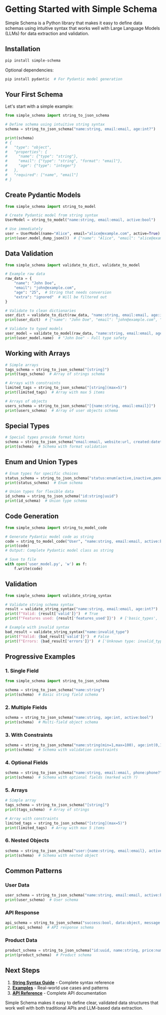 # Getting Started with Simple Schema

Simple Schema is a Python library that makes it easy to define data schemas using intuitive syntax that works well with Large Language Models (LLMs) for data extraction and validation.

## Installation

```bash
pip install simple-schema
```

Optional dependencies:

```bash
pip install pydantic  # For Pydantic model generation
```

## Your First Schema

Let's start with a simple example:

```python
from simple_schema import string_to_json_schema

# Define schema using intuitive string syntax
schema = string_to_json_schema("name:string, email:email, age:int?")

print(schema)
# {
#   "type": "object",
#   "properties": {
#     "name": {"type": "string"},
#     "email": {"type": "string", "format": "email"},
#     "age": {"type": "integer"}
#   },
#   "required": ["name", "email"]
# }
```

## Create Pydantic Models

```python
from simple_schema import string_to_model

# Create Pydantic model from string syntax
UserModel = string_to_model("name:string, email:email, active:bool")

# Use immediately
user = UserModel(name="Alice", email="alice@example.com", active=True)
print(user.model_dump_json())  # {"name": "Alice", "email": "alice@example.com", "active": true}
```

## Data Validation

```python
from simple_schema import validate_to_dict, validate_to_model

# Example raw data
raw_data = {
    "name": "John Doe",
    "email": "john@example.com",
    "age": "25",  # String that needs conversion
    "extra": "ignored"  # Will be filtered out
}

# Validate to clean dictionaries
user_dict = validate_to_dict(raw_data, "name:string, email:email, age:int?")
print(user_dict)  # {"name": "John Doe", "email": "john@example.com", "age": 25}

# Validate to typed models
user_model = validate_to_model(raw_data, "name:string, email:email, age:int?")
print(user_model.name)  # "John Doe" - Full type safety
```

## Working with Arrays

```python
# Simple arrays
tags_schema = string_to_json_schema("[string]")
print(tags_schema)  # Array of strings schema

# Arrays with constraints
limited_tags = string_to_json_schema("[string](max=5)")
print(limited_tags)  # Array with max 5 items

# Arrays of objects
users_schema = string_to_json_schema("[{name:string, email:email}]")
print(users_schema)  # Array of user objects schema
```

## Special Types

```python
# Special types provide format hints
schema = string_to_json_schema("email:email, website:url, created:datetime, id:uuid")
print(schema)  # Schema with format validation
```

## Enum and Union Types

```python
# Enum types for specific choices
status_schema = string_to_json_schema("status:enum(active,inactive,pending)")
print(status_schema)  # Enum schema

# Union types for flexible data
id_schema = string_to_json_schema("id:string|uuid")
print(id_schema)  # Union type schema
```

## Code Generation

```python
from simple_schema import string_to_model_code

# Generate Pydantic model code as string
code = string_to_model_code("User", "name:string, email:email, active:bool")
print(code)
# Output: Complete Pydantic model class as string

# Save to file
with open('user_model.py', 'w') as f:
    f.write(code)
```

## Validation

```python
from simple_schema import validate_string_syntax

# Validate string schema syntax
result = validate_string_syntax("name:string, email:email, age:int?")
print(f"Valid: {result['valid']}")  # True
print(f"Features used: {result['features_used']}")  # ['basic_types', 'optional_fields']

# Example with invalid syntax
bad_result = validate_string_syntax("name:invalid_type")
print(f"Valid: {bad_result['valid']}")  # False
print(f"Errors: {bad_result['errors']}")  # ['Unknown type: invalid_type']
```

## Progressive Examples

### 1. Single Field

```python
from simple_schema import string_to_json_schema

schema = string_to_json_schema("name:string")
print(schema)  # Basic string field schema
```

### 2. Multiple Fields

```python
schema = string_to_json_schema("name:string, age:int, active:bool")
print(schema)  # Multi-field object schema
```

### 3. With Constraints

```python
schema = string_to_json_schema("name:string(min=1,max=100), age:int(0,120), email:email")
print(schema)  # Schema with validation constraints
```

### 4. Optional Fields

```python
schema = string_to_json_schema("name:string, email:email, phone:phone?")
print(schema)  # Schema with optional fields (marked with ?)
```

### 5. Arrays

```python
# Simple array
tags_schema = string_to_json_schema("[string]")
print(tags_schema)  # Array of strings

# Array with constraints
limited_tags = string_to_json_schema("[string](max=5)")
print(limited_tags)  # Array with max 5 items
```

### 6. Nested Objects

```python
schema = string_to_json_schema("user:{name:string, email:email}, active:bool")
print(schema)  # Schema with nested object
```

## Common Patterns

### User Data

```python
user_schema = string_to_json_schema("name:string, email:email, active:bool")
print(user_schema)  # User schema
```

### API Response

```python
api_schema = string_to_json_schema("success:bool, data:object, message:string?")
print(api_schema)  # API response schema
```

### Product Data

```python
product_schema = string_to_json_schema("id:uuid, name:string, price:number(min=0), in_stock:bool")
print(product_schema)  # Product schema
```

## Next Steps

1. **[String Syntax Guide](string-syntax.md)** - Complete syntax reference
2. **[Examples](examples.md)** - Real-world use cases and patterns
3. **[API Reference](api-reference.md)** - Complete API documentation

Simple Schema makes it easy to define clear, validated data structures that work well with both traditional APIs and LLM-based data extraction.
